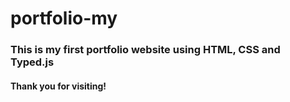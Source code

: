 # portfolio-my
### This is my first portfolio website using HTML, CSS and Typed.js

#### Thank you for visiting!
